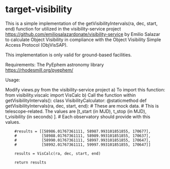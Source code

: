 # target-visibility

This is a simple implementation of the getVisibilityIntervals(ra, dec, start, end) function for utilized in the visibility-service project https://github.com/emiliosalazardonate/visibility-service by Emilio Salazar to calculate Object Visibility in compliance with the Object Visibility Simple Access Protocol (ObjVisSAP).

This implementation is only valid for ground-based facilities.

Requirements: 
The PyEphem astronomy library https://rhodesmill.org/pyephem/

Usage:

Modify views.py from the visibility-service project 
a) To import this function: from visibility.viscalc import VisCalc
b) Call the function within getVisibilityIntervals():
class VisibilityCalculator:
    @staticmethod
    def getVisibilityIntervals(ra, dec, start, end):
        # These are mock data.
        # This is telescope-related. The values are [t_start (in MJD), t_stop (in MJD), t_visibility (in seconds) ].
        # Each observatory should provide with this values.

        #results = [[58986.01767361111, 58987.993101851855, 170677],
        #           [58988.01767361111, 58989.993101851855, 170637],
        #           [58990.01767361111, 58997.993101851855, 170647],
        #           [58992.01767361111, 59997.993101851855, 170647]]

        results = VisCalc(ra, dec, start, end)

        return results

